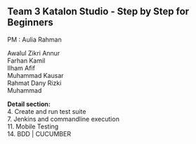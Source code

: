 ## Team 3  Katalon Studio - Step by Step for Beginners

PM : Aulia Rahman

Awalul Zikri Annur\
Farhan Kamil\
Ilham Afif\
Muhammad Kausar\
Rahmat Dany Rizki\
Muhammad


**Detail section:**\
4. Create and run test suite\
7. Jenkins and commandline execution \
11. Mobile Testing \
14. BDD | CUCUMBER  
